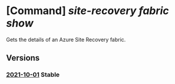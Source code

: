 # [Command] _site-recovery fabric show_

Gets the details of an Azure Site Recovery fabric.

## Versions

### [2021-10-01](/Resources/mgmt-plane/L3N1YnNjcmlwdGlvbnMve30vcmVzb3VyY2Vncm91cHMve30vcHJvdmlkZXJzL21pY3Jvc29mdC5yZWNvdmVyeXNlcnZpY2VzL3ZhdWx0cy97fS9yZXBsaWNhdGlvbmZhYnJpY3Mve30=/2021-10-01.xml) **Stable**

<!-- mgmt-plane /subscriptions/{}/resourcegroups/{}/providers/microsoft.recoveryservices/vaults/{}/replicationfabrics/{} 2021-10-01 -->
